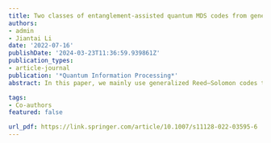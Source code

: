 ```yaml
---
title: Two classes of entanglement-assisted quantum MDS codes from generalized Reed–Solomon codes 
authors:
- admin
- Jiantai Li
date: '2022-07-16'
publishDate: '2024-03-23T11:36:59.939861Z'
publication_types:
- article-journal
publication: '*Quantum Information Processing*'
abstract: In this paper, we mainly use generalized Reed–Solomon codes to construct two classes of entanglement-assisted quantum MDS codes.

tags:
- Co-authors
featured: false

url_pdf: https://link.springer.com/article/10.1007/s11128-022-03595-6
---
```

